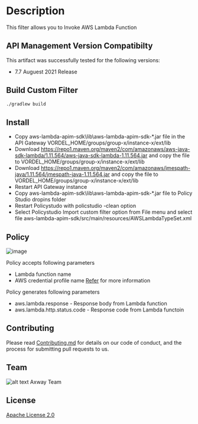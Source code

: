 # Description
This filter allows you to Invoke AWS Lambda Function


## API Management Version Compatibilty
This artifact was successfully tested for the following versions:
- 7.7 Auguest 2021 Release

## Build Custom Filter

```bash
./gradlew build
```


## Install

- Copy  aws-lambda-apim-sdk\lib\aws-lambda-apim-sdk-*.jar file in the API Gateway VORDEL_HOME/groups/group-x/instance-x/ext/lib 
- Download https://repo1.maven.org/maven2/com/amazonaws/aws-java-sdk-lambda/1.11.564/aws-java-sdk-lambda-1.11.564.jar and copy the file to VORDEL_HOME/groups/group-x/instance-x/ext/lib 
- Download https://repo1.maven.org/maven2/com/amazonaws/jmespath-java/1.11.564/jmespath-java-1.11.564.jar and copy the file to VORDEL_HOME/groups/group-x/instance-x/ext/lib
- Restart API Gateway instance
- Copy aws-lambda-apim-sdk\lib\aws-lambda-apim-sdk-*.jar file to Policy Studio dropins folder
- Restart Policystudo with policstudio -clean option
- Select Policystudio Import custom filter option from File menu and select file aws-lambda-apim-sdk/src/main/resources/AWSLambdaTypeSet.xml

## Policy 
![image](https://user-images.githubusercontent.com/3596610/139945308-2d623276-6601-4395-9dbb-4831a17963c0.png)

Policy accepts following parameters

- Lambda function name
- AWS credential profile name [Refer](https://docs.aws.amazon.com/sdk-for-php/v3/developer-guide/guide_credentials_profiles.html) for more information


Policy generates following parameters

- aws.lambda.response - Response body from Lambda function
- aws.lambda.http.status.code - Response code from Lambda functoin



## Contributing

Please read [Contributing.md](https://github.com/Axway-API-Management-Plus/Common/blob/master/Contributing.md) for details on our code of conduct, and the process for submitting pull requests to us.

## Team

![alt text][Axwaylogo] Axway Team

[Axwaylogo]: https://github.com/Axway-API-Management/Common/blob/master/img/AxwayLogoSmall.png  "Axway logo"

## License
[Apache License 2.0](LICENSE)
